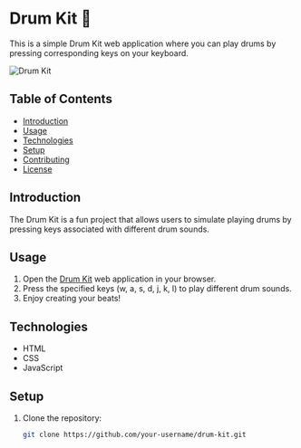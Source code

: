 # Drum Kit 🥁

This is a simple Drum Kit web application where you can play drums by pressing corresponding keys on your keyboard.

![Drum Kit](./path/to/your/sample-image.png)

## Table of Contents
- [Introduction](#introduction)
- [Usage](#usage)
- [Technologies](#technologies)
- [Setup](#setup)
- [Contributing](#contributing)
- [License](#license)

## Introduction

The Drum Kit is a fun project that allows users to simulate playing drums by pressing keys associated with different drum sounds.

## Usage

1. Open the [Drum Kit](#) web application in your browser.
2. Press the specified keys (w, a, s, d, j, k, l) to play different drum sounds.
3. Enjoy creating your beats!

## Technologies

- HTML
- CSS
- JavaScript

## Setup

1. Clone the repository:

   ```bash
   git clone https://github.com/your-username/drum-kit.git
   ```
